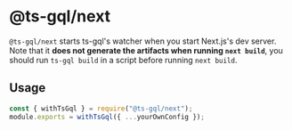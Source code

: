 # @ts-gql/next

`@ts-gql/next` starts ts-gql's watcher when you start Next.js's dev server. Note that it **does not generate the artifacts when running `next build`**, you should run `ts-gql build` in a script before running `next build`.

## Usage

```js
const { withTsGql } = require("@ts-gql/next");
module.exports = withTsGql({ ...yourOwnConfig });
```
